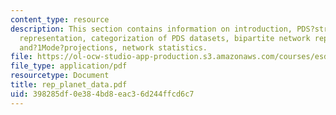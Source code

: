 ```yaml
---
content_type: resource
description: This section contains information on introduction, PDS?structure, network
  representation, categorization of PDS datasets, bipartite network representations
  and?1Mode?projections, network statistics.
file: https://ol-ocw-studio-app-production.s3.amazonaws.com/courses/esd-342-advanced-system-architecture-spring-2006/398285df0e384bd8eac36d244ffcd6c7_rep_planet_data.pdf
file_type: application/pdf
resourcetype: Document
title: rep_planet_data.pdf
uid: 398285df-0e38-4bd8-eac3-6d244ffcd6c7
---
```

